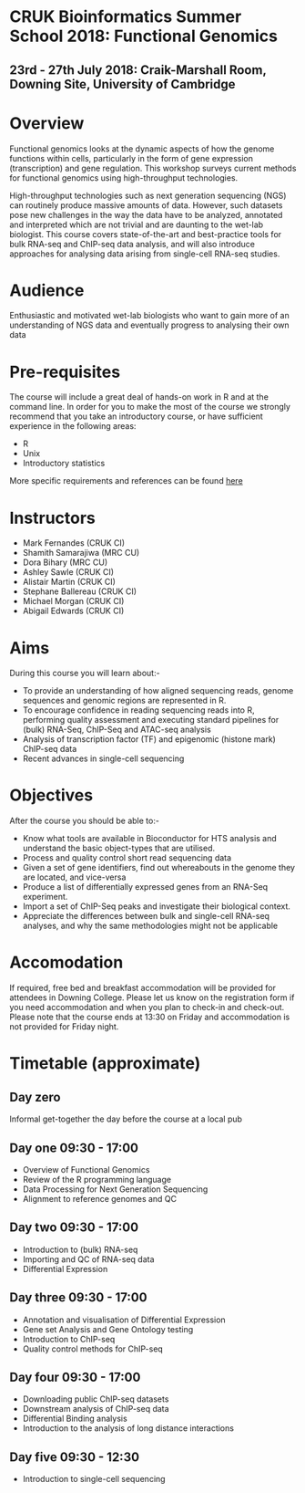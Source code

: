 # CRUK Bioinformatics Summer School 2018: Functional Genomics

## 23rd - 27th July 2018: Craik-Marshall Room, Downing Site, University of Cambridge


# Overview

Functional genomics looks at the dynamic aspects of how the genome functions within cells,
particularly in the form of gene expression (transcription) and gene regulation. This workshop surveys
current methods for functional genomics using high-throughput technologies. 

High-throughput technologies such as next generation sequencing (NGS) can routinely produce massive amounts of data. However, such datasets pose new challenges in the way the data have to be analyzed, annotated and interpreted which are not trivial and are daunting to the wet-lab biologist. This course covers state-of-the-art and best-practice tools for bulk RNA-seq and ChIP-seq data analysis, and will also introduce approaches for analysing data arising from single-cell RNA-seq studies.

# Audience

Enthusiastic and motivated wet-lab biologists who want to gain more of an understanding of NGS data and eventually progress to analysing their own data

# Pre-requisites

The course will include a great deal of hands-on work in R and at the command line. In order for you to make the most of the course we strongly recommend that you take an introductory course, or have sufficient experience in the following areas:

- R
 - Unix
 - Introductory statistics

More specific requirements and references can be found [here](http://www.cruk.cam.ac.uk/bioinformatics-summer-school-prerequisites)


# Instructors

- Mark Fernandes (CRUK CI)
- Shamith Samarajiwa (MRC CU)
- Dora Bihary (MRC CU)
- Ashley Sawle (CRUK CI)
- Alistair Martin (CRUK CI)
- Stephane Ballereau (CRUK CI)
- Michael Morgan (CRUK CI)
- Abigail Edwards (CRUK CI)


# Aims
During this course you will learn about:-

- To provide an understanding of how aligned sequencing reads, genome sequences and genomic regions are represented in R.
- To encourage confidence in reading sequencing reads into R, performing quality assessment and executing standard pipelines for (bulk) RNA-Seq, ChIP-Seq and ATAC-seq analysis 
- Analysis of transcription factor (TF) and epigenomic (histone mark) ChIP-seq data 
- Recent advances in single-cell sequencing

# Objectives
After the course you should be able to:-

- Know what tools are available in Bioconductor for HTS analysis and understand the basic object-types that are utilised.
- Process and quality control short read sequencing data 
- Given a set of gene identifiers, find out whereabouts in the genome they are located, and vice-versa 
- Produce a list of differentially expressed genes from an RNA-Seq experiment.
- Import a set of ChIP-Seq peaks and investigate their biological context.
- Appreciate the differences between bulk and single-cell RNA-seq analyses, and why the same methodologies might not be applicable

# Accomodation

If required, free bed and breakfast accommodation will be provided for attendees in Downing College. Please let us know on the registration form if you need accommodation and when you plan to check-in and check-out. Please note that the course ends at 13:30 on Friday and accommodation is not provided for Friday night.

# Timetable (approximate)


## Day zero

Informal get-together the day before the course at a local pub

## Day one 09:30 - 17:00

- Overview of Functional Genomics
- Review of the R programming language
- Data Processing for Next Generation Sequencing
- Alignment to reference genomes and QC

## Day two 09:30 - 17:00

- Introduction to (bulk) RNA-seq
- Importing and QC of RNA-seq data
- Differential Expression

## Day three 09:30 - 17:00

- Annotation and visualisation of Differential Expression
- Gene set Analysis and Gene Ontology testing
- Introduction to ChIP-seq
- Quality control methods for ChIP-seq


## Day four 09:30 - 17:00

- Downloading public ChIP-seq datasets
- Downstream analysis of ChIP-seq data
- Differential Binding analysis
- Introduction to the analysis of long distance interactions

## Day five 09:30 - 12:30

- Introduction to single-cell sequencing 
